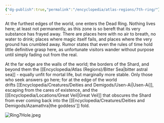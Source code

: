 ```yaml
---
{"dg-publish":true,"permalink":"/encyclopedia/atlas-regions/7th-ring/"}
---
```


At the furthest edges of the world, one enters the Dead Ring. Nothing lives here; at least not permanently, as this zone is so bereft that its very substance has frayed away. There are places here with no air to breath, no water to drink; places where magic itself fails, and places where the very ground has crumbled away. Rumor states that even the rules of time hold little definitive grasp here, as unfortunate visitors wander without purpose until simply fading out from the real. 

At the far edge are the walls of the world; the borders of the Shard, and beyond them the [[Encyclopedia/Atlas (Regions)/Bitter Sea\|bitter astral sea]] - equally unfit for mortal life, but marginally more stable. Only those who seek answers go here; for at the edge of the world drifts [[Encyclopedia/Creatures/Deities and Demigods/Usen-Ai\|Usen-Ai]], escaping from the cares of existence, and the [[Encyclopedia/Locations/Great Veil\|Great Veil]] that obscures the Shard from ever coming back into the [[Encyclopedia/Creatures/Deities and Demigods/Azamathra\|the goddess']] fold.

![Ring7Hole.jpeg](/img/user/Images/Ring7Hole.jpeg)